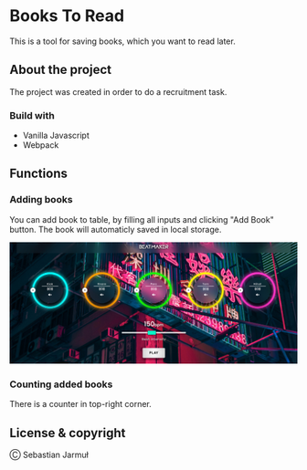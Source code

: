 # Books To Read

This is a tool for saving books, which you want to read later.

## About the project

The project was created in order to do a recruitment task.

### Build with

- Vanilla Javascript
- Webpack

## Functions

### Adding books

You can add book to table, by filling all inputs and clicking "Add Book" button. The book will automaticly saved in local storage.

![Adding books](https://github.com/sbkjarmul/Beatmaker/blob/master/img/control-section.jpg)

### Counting added books

There is a counter in top-right corner.

## License & copyright

Ⓒ Sebastian Jarmuł
